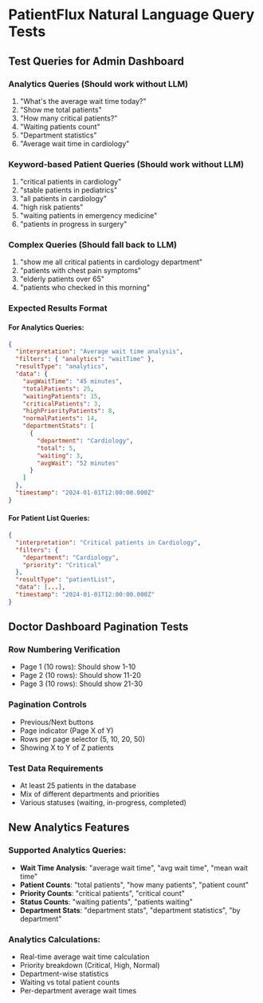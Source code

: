 # PatientFlux Natural Language Query Tests

## Test Queries for Admin Dashboard

### Analytics Queries (Should work without LLM)
1. "What's the average wait time today?"
2. "Show me total patients"
3. "How many critical patients?"
4. "Waiting patients count"
5. "Department statistics"
6. "Average wait time in cardiology"

### Keyword-based Patient Queries (Should work without LLM)
1. "critical patients in cardiology"
2. "stable patients in pediatrics"
3. "all patients in cardiology"
4. "high risk patients"
5. "waiting patients in emergency medicine"
6. "patients in progress in surgery"

### Complex Queries (Should fall back to LLM)
1. "show me all critical patients in cardiology department"
2. "patients with chest pain symptoms"
3. "elderly patients over 65"
4. "patients who checked in this morning"

### Expected Results Format

#### For Analytics Queries:
```json
{
  "interpretation": "Average wait time analysis",
  "filters": { "analytics": "waitTime" },
  "resultType": "analytics",
  "data": {
    "avgWaitTime": "45 minutes",
    "totalPatients": 25,
    "waitingPatients": 15,
    "criticalPatients": 3,
    "highPriorityPatients": 8,
    "normalPatients": 14,
    "departmentStats": [
      {
        "department": "Cardiology",
        "total": 5,
        "waiting": 3,
        "avgWait": "52 minutes"
      }
    ]
  },
  "timestamp": "2024-01-01T12:00:00.000Z"
}
```

#### For Patient List Queries:
```json
{
  "interpretation": "Critical patients in Cardiology",
  "filters": { 
    "department": "Cardiology", 
    "priority": "Critical" 
  },
  "resultType": "patientList",
  "data": [...],
  "timestamp": "2024-01-01T12:00:00.000Z"
}
```

## Doctor Dashboard Pagination Tests

### Row Numbering Verification
- Page 1 (10 rows): Should show 1-10
- Page 2 (10 rows): Should show 11-20
- Page 3 (10 rows): Should show 21-30

### Pagination Controls
- Previous/Next buttons
- Page indicator (Page X of Y)
- Rows per page selector (5, 10, 20, 50)
- Showing X to Y of Z patients

### Test Data Requirements
- At least 25 patients in the database
- Mix of different departments and priorities
- Various statuses (waiting, in-progress, completed)

## New Analytics Features

### Supported Analytics Queries:
- **Wait Time Analysis**: "average wait time", "avg wait time", "mean wait time"
- **Patient Counts**: "total patients", "how many patients", "patient count"
- **Priority Counts**: "critical patients", "critical count"
- **Status Counts**: "waiting patients", "patients waiting"
- **Department Stats**: "department stats", "department statistics", "by department"

### Analytics Calculations:
- Real-time average wait time calculation
- Priority breakdown (Critical, High, Normal)
- Department-wise statistics
- Waiting vs total patient counts
- Per-department average wait times
